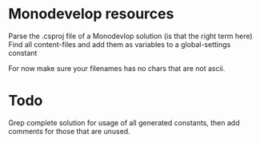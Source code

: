 Monodevelop resources
=====================

Parse the .csproj file of a Monodevlop solution (is that the right term here)
Find all content-files and add them as variables to a global-settings constant

For now make sure your filenames has no chars that are not ascii.


Todo
====

Grep complete solution for usage of all generated constants, then add comments for those that are unused.

